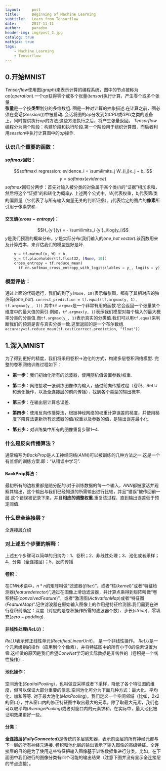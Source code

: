 ```yaml
---
layout:     post
title:      Beginning of Machine Learning
subtitle:   Learn from Tensorflow
date:       2017-11-11
author:     paradox
header-img: img/post_2.jpg
catalog: true
mathjax: true
tags:
    - Machine Learning 
    - Tensorflow
---
```


## 0.开始MNIST

$Tensorflow$使用图$(graph)$来表示计算的编程系统，图中的节点被称为 $op(operation)$.一个$op$获得零个或多个张量$(tensor)$执行计算，产生零个或多个张量.<br>
<b>张量</b>是一个按<b>类型</b>划分的多维数组.
图是一种对计算的抽象描述.在计算之前，图必须在<b>会话</b>$(Session())$中被启动. 会话将图的$op$分发到如$CPU$或$GPU$之类的设备上，同时提供执行$op$的方法.这些方法执行之后，将产生张量返回。
$Tensorflow$编程分为两个阶段：构建阶段和执行阶段.第一个阶段用于组织计算图，而后者利用$session$中执行计算图中的$op$操作.
### 认识几个重要的函数：
#### $softmax$回归：
$$softmax\ regression: evidence_i = \sum\limits_j W_{i,j}x_j + b_i$$
$$y = softmax(evidence)$$
$softmax$回归分两步：首先对输入被分类的对象属于某个类$(i)$的“证据”相加求和，然后将这个“证据”的和转化为概率$y$.
上述两个公式中，$W_i$代表权重，$b_i$代表第$i$类的偏置量（它代表了与所有输入向量无关的判断证据），$j$代表给定的图片的<b>像素</b>所引用于像素求和.
#### 交叉熵$(cross-entropy)$：
$$H_{y'}(y) = - \sum\limits_i {y'}_i\log(y_i)$$
$y$是我们预测的概率分布，$y'$是实际分布(我们输入的$one\_hot\ vector$).该函数用来及计算成本，来评估我们的模型是好是坏.
```py
    y = tf.matmul(x, W) + b
    y_= tf.placeholder(tf.float32, [None, 10])
    cross_entropy = tf.reduce_mean(
      tf.nn.softmax_cross_entropy_with_logits(lables = y_, logits = y))
```
### 模型评估：
通过上面的代码运行，我们的到了`y[None, 10]`表示每张图，都有了其相对应的独热码$(one\_hot)$.
`correct_prediction = tf.equal(tf.argmax(y, 1), tf.argmax(y_, 1))`
其中`tf.argmax`是一个非常有用的函数.它会返回一个张量某个维度中的最大值的索引.例如，`tf.argmax(y, 1)`表示我们模型对每个输入的最大概率分类的分类值.而`tf.argmax(y_, 1)`表示真实的分类值.我们可以用`tf.equal`来判断我们的预测是否与真实分类一致.这里返回的是一个布尔数组.
`accuracy=tf.reduce_mean(tf.cast(correct.prediction, "float"))`
## 1.深入MNIST
为了得到更好的精度，我们将采用卷积$\to$池化的方式，构建多层卷积网络模型.
完整的卷积网络训练过程如下：

 - <b>第一步：</b>我们初始化所有的滤波器，使用随机值设置参数/权重.

 - <b>第二步：</b>网络接收一张训练图像作为输入，通过前向传播过程（卷积、ReLU和池化操作，以及全连接层的前向传播），找到各个类型的输出概率.

 - <b>第三步：</b>在输出层计算总误差.

 - <b>第四步：</b>使用反向传播算法，根据神经网络的权重计算误差的梯度，并使用梯度下降算法更新所有滤波器的值/权重以及参数的值，是输出误差最小化.
 - <b>第五步：</b>对训练集中所有的图像重复步骤1~4.

### 什么是反向传播算法？
通常缩写为$BackProp$是人工神经网络$(ANN)$可以被训练的几种方法之一.这是一个有监督的训练方案.即：“从错误中学习”.
#### BackProp算法：
最初所有的边权重都是随分配的.对于训练数据的每一个输入，$ANN$都被激活并观察其输出，这个输出与我们已经知道的所需输出进行比较，并且“错误”被传回前一层.这个错误被记录下来，并且<b>相应的调整权重</b>.重复该过程，直到输出误差低于预定阈值.
### 什么是全连接层？
[全连接层介绍](https://ujjwalkarn.me/2016/08/09/quick-intro-neural-networks/)
### 对上述五个步骤的解释：
上述五个步骤可以简单的归纳为：1、卷积；2、非线性处理；3、池化或者采样；4、分类（全连接层）；5、反向传播.
#### 卷积：
在$CNN$术语中，$n * n$的矩阵叫做“滤波器$(filter)$”，或者“核$(kernel)$”或者“特征检测器$(feature detector)$”,通过在图像上滑动滤波器，并计算点乘得到矩阵叫做“卷积特征$(convolved Feature)$”，或者“激活图$(Activation Map)$或者“特征图$(Feature Map)$”.记住滤波器在原始输入图像上的作用是特征检测器.我们需要在进行卷积前确定：深度（对应的是卷积操作所需的滤波器个数）、步长$(stride)$、零填充$(zero-padding)$.
#### 非线性处理$(ReLU)$：
$ReLU$表示修正线性单元$(Rectified Linear Unit)$， 是一个非线性操作。
$ReLU$是一个元素级别的操作（应用到个个像素），并将特征图中的所有小于0的像素设置为零.这样做的原因是我们希望$ConvNet$学习的实际数据是非线性的（卷积是一个线性操作）.
#### 池化操作：
空间池化$(Spatial Pooling)$，也叫做亚采样或者下采样，降低了各个特征图的维度，但可以保证大部分重要的信息.空间池化可分为下面几种方式：最大化、平均化、加和等等.
对于最大池化$(Max Pooling)$，我们定义一个空间邻域（比如，2x2 的窗口），并从窗口内的修正特征图中取出最大的元素。除了取最大元素，我们也可以取平均$(Average Pooling)$或者对窗口内的元素求和。在实际中，最大池化被证明效果更好一些。
#### 分类：
<b>全连接层$(Fully Connected)$</b>是传统的多层感知器，表示前面层的所有神经元都与下一层的所有神经元连接.
卷积和池化层的输出表示了输入图像的高级特征。全连接层的目的是为了使用这些特征把输入图像基于训练数据集进行分类。比如，在下面图中我们进行的图像分类有四个可能的输出结果（注意下图并没有显示全连接层的节点连接）。

